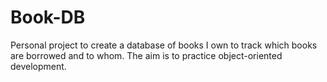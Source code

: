 # Book-DB
 Personal project to create a database of books I own to track which books are borrowed and to whom. The aim is to practice object-oriented development.
